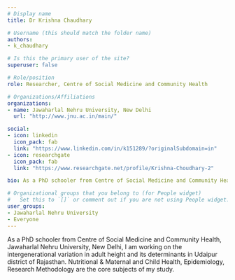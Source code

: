 ```yaml
---
# Display name
title: Dr Krishna Chaudhary

# Username (this should match the folder name)
authors:
- k_chaudhary

# Is this the primary user of the site?
superuser: false

# Role/position
role: Researcher, Centre of Social Medicine and Community Health

# Organizations/Affiliations
organizations:
- name: Jawaharlal Nehru University, New Delhi
  url: "http://www.jnu.ac.in/main/"

social:
- icon: linkedin
  icon_pack: fab
  link: "https://www.linkedin.com/in/k151289/?originalSubdomain=in"
- icon: researchgate
  icon_pack: fab
  link: "https://www.researchgate.net/profile/Krishna-Choudhary-2"

bio: As a PhD schooler from Centre of Social Medicine and Community Health, Jawaharlal Nehru University, New Delhi, I am working on the intergenerational variation in adult height and its determinants in Udaipur district of Rajasthan. Nutritional & Maternal and Child Health, Epidemiology, Research Methodology are the core subjects of my study.

# Organizational groups that you belong to (for People widget)
#   Set this to `[]` or comment out if you are not using People widget.
user_groups:
- Jawaharlal Nehru University
- Everyone
---
```


As a PhD schooler from Centre of Social Medicine and Community Health, Jawaharlal Nehru University, New Delhi, I am working on the intergenerational variation in adult height and its determinants in Udaipur district of Rajasthan. Nutritional & Maternal and Child Health, Epidemiology, Research Methodology are the core subjects of my study.
